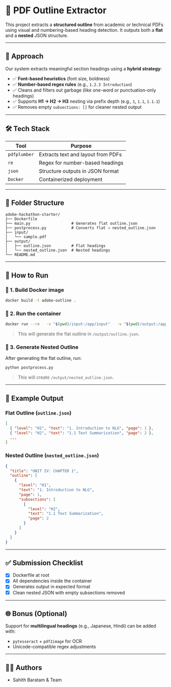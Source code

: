 # 📘 PDF Outline Extractor

This project extracts a **structured outline** from academic or technical PDFs using visual and numbering-based heading detection. It outputs both a **flat** and a **nested** JSON structure.

---

## 🧠 Approach

Our system extracts meaningful section headings using a **hybrid strategy**:

- ✅ **Font-based heuristics** (font size, boldness)
- ✅ **Number-based regex rules** (e.g., `1.2.3 Introduction`)
- ✅ Cleans and filters out garbage (like one-word or punctuation-only headings)
- ✅ Supports **H1 → H2 → H3** nesting via prefix depth (e.g., `1`, `1.1`, `1.1.1`)
- ✅ Removes empty `subsections: []` for cleaner nested output

---

## 🛠️ Tech Stack

| Tool        | Purpose                          |
|-------------|----------------------------------|
| `pdfplumber`| Extracts text and layout from PDFs |
| `re`        | Regex for number-based headings    |
| `json`      | Structure outputs in JSON format   |
| `Docker`    | Containerized deployment           |

---

## 📂 Folder Structure

```
adobe-hackathon-starter/
├── Dockerfile
├── main.py                  # Generates flat outline.json
├── postprocess.py           # Converts flat → nested_outline.json
├── input/
│   └── sample.pdf
├── output/
│   ├── outline.json         # Flat headings
│   └── nested_outline.json  # Nested headings
└── README.md
```

---

## 🚀 How to Run

### 🔧 1. Build Docker image

```bash
docker build -t adobe-outline .
```

### 📄 2. Run the container

```bash
docker run --rm   -v "$(pwd)/input:/app/input"   -v "$(pwd)/output:/app/output"   adobe-outline
```

> This will generate the flat outline in `/output/outline.json`.

### 🧱 3. Generate Nested Outline

After generating the flat outline, run:

```bash
python postprocess.py
```

> This will create `/output/nested_outline.json`.

---

## 🎯 Example Output

### Flat Outline (`outline.json`)
```json
[
  { "level": "H1", "text": "1. Introduction to NLG", "page": 1 },
  { "level": "H2", "text": "1.1 Text Summarization", "page": 2 },
  ...
]
```

### Nested Outline (`nested_outline.json`)
```json
{
  "title": "UNIT IV: CHAPTER 1",
  "outline": [
    {
      "level": "H1",
      "text": "1. Introduction to NLG",
      "page": 1,
      "subsections": [
        {
          "level": "H2",
          "text": "1.1 Text Summarization",
          "page": 2
        }
      ]
    }
  ]
}
```

---

## ✅ Submission Checklist

- [x] Dockerfile at root
- [x] All dependencies inside the container
- [x] Generates output in expected format
- [x] Clean nested JSON with empty subsections removed

---

## 🌐 Bonus (Optional)

Support for **multilingual headings** (e.g., Japanese, Hindi) can be added with:
- `pytesseract` + `pdf2image` for OCR
- Unicode-compatible regex adjustments

---

## 👨‍💻 Authors

- Sahith Baratam & Team 